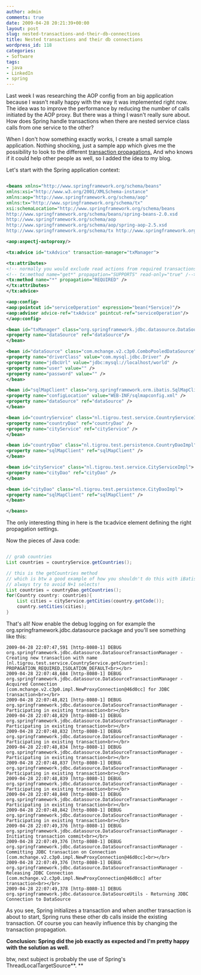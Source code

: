 ```yaml
---
author: admin
comments: true
date: 2009-04-28 20:21:39+00:00
layout: post
slug: nested-transactions-and-their-db-connections
title: Nested transactions and their db connections
wordpress_id: 118
categories:
- Software
tags:
- java
- LinkedIn
- spring
---
```


Last week I was researching the AOP config from an big application because I wasn't really happy with the way it was implemented right now. The idea was to improve the performance by reducing the number of calls initiated by the AOP proxy. But there was a thing I wasn't really sure about. How does Spring handle transactions when there are nested service class calls from one service to the other?

When I don't how something exactly works, I create a small sample application. Nothing shocking, just a sample app which gives me the possibility to look to the different [transaction propagations.](http://static.springframework.org/spring/docs/2.5.x/reference/transaction.html#tx-propagation) And who knows if it could help other people as well, so I added the idea to my blog.

Let's start with the Spring application context:

``` xml

<beans xmlns="http://www.springframework.org/schema/beans"
xmlns:xsi="http://www.w3.org/2001/XMLSchema-instance"
xmlns:aop="http://www.springframework.org/schema/aop"
xmlns:tx="http://www.springframework.org/schema/tx"
xsi:schemaLocation="http://www.springframework.org/schema/beans
http://www.springframework.org/schema/beans/spring-beans-2.0.xsd
http://www.springframework.org/schema/aop
http://www.springframework.org/schema/aop/spring-aop-2.5.xsd
http://www.springframework.org/schema/tx http://www.springframework.org/schema/tx/spring-tx-2.5.xsd">

<aop:aspectj-autoproxy/>

<tx:advice id="txAdvice" transaction-manager="txManager">

<tx:attributes>
<!-- normally you would exclude read actions from required transactions but I only wrote a get method for testing purpose -->
<!-- tx:method name="get*" propagation="SUPPORTS" read-only="true" /-->
<tx:method name="*" propagation="REQUIRED" />
</tx:attributes>
</tx:advice>

<aop:config>
<aop:pointcut id="serviceOperation" expression="bean(*Service)"/>
<aop:advisor advice-ref="txAdvice" pointcut-ref="serviceOperation"/>
</aop:config>

<bean id="txManager" class="org.springframework.jdbc.datasource.DataSourceTransactionManager">
<property name="dataSource" ref="dataSource"/>
</bean>

<bean id="dataSource" class="com.mchange.v2.c3p0.ComboPooledDataSource" destroy-method="close">
<property name="driverClass" value="com.mysql.jdbc.Driver" />
<property name="jdbcUrl" value="jdbc:mysql://localhost/world" />
<property name="user" value="" />
<property name="password" value="" />
</bean>

<bean id="sqlMapClient" class="org.springframework.orm.ibatis.SqlMapClientFactoryBean">
<property name="configLocation" value="WEB-INF/sqlmapconfig.xml" />
<property name="dataSource" ref="dataSource" />
</bean>

<bean id="countryService" class="nl.tigrou.test.service.CountryServiceImpl">
<property name="countryDao" ref="countryDao" />
<property name="cityService" ref="cityService" />
</bean>

<bean id="countryDao" class="nl.tigrou.test.persistence.CountryDaoImpl">
<property name="sqlMapClient" ref="sqlMapClient" />
</bean>

<bean id="cityService" class="nl.tigrou.test.service.CityServiceImpl">
<property name="cityDao" ref="cityDao" />
</bean>

<bean id="cityDao" class="nl.tigrou.test.persistence.CityDaoImpl">
<property name="sqlMapClient" ref="sqlMapClient" />
</bean>

</beans>
```

The only interesting thing in here is the tx:advice element defining the right propagation settings.

Now the pieces of Java code:

``` java

// grab countries
List countries = countryService.getCountries();

// this is the getCountries method
// which is btw a good example of how you shouldn't do this with iBatis
// always try to avoid N+1 selects!
List countries = countryDao.getCountries();
for(Country country: countries){
    List cities = cityService.getCities(country.getCode());
    country.setCities(cities);
}

```

That's all! Now enable the debug logging on for example the org.springframework.jdbc.datasource package and you'll see something like this:

    2009-04-28 22:07:47,591 [http-8080-1] DEBUG org.springframework.jdbc.datasource.DataSourceTransactionManager - Creating new transaction with name [nl.tigrou.test.service.CountryService.getCountries]: PROPAGATION_REQUIRED,ISOLATION_DEFAULT<br></br>
    2009-04-28 22:07:48,684 [http-8080-1] DEBUG org.springframework.jdbc.datasource.DataSourceTransactionManager - Acquired Connection [com.mchange.v2.c3p0.impl.NewProxyConnection@46d0cc] for JDBC transaction<br></br>
    2009-04-28 22:07:48,821 [http-8080-1] DEBUG org.springframework.jdbc.datasource.DataSourceTransactionManager - Participating in existing transaction<br></br>
    2009-04-28 22:07:48,829 [http-8080-1] DEBUG org.springframework.jdbc.datasource.DataSourceTransactionManager - Participating in existing transaction<br></br>
    2009-04-28 22:07:48,832 [http-8080-1] DEBUG org.springframework.jdbc.datasource.DataSourceTransactionManager - Participating in existing transaction<br></br>
    2009-04-28 22:07:48,834 [http-8080-1] DEBUG org.springframework.jdbc.datasource.DataSourceTransactionManager - Participating in existing transaction<br></br>
    2009-04-28 22:07:48,837 [http-8080-1] DEBUG org.springframework.jdbc.datasource.DataSourceTransactionManager - Participating in existing transaction<br></br>
    2009-04-28 22:07:48,839 [http-8080-1] DEBUG org.springframework.jdbc.datasource.DataSourceTransactionManager - Participating in existing transaction<br></br>
    2009-04-28 22:07:48,840 [http-8080-1] DEBUG org.springframework.jdbc.datasource.DataSourceTransactionManager - Participating in existing transaction<br></br>
    2009-04-28 22:07:48,842 [http-8080-1] DEBUG org.springframework.jdbc.datasource.DataSourceTransactionManager - Participating in existing transaction<br></br>
    2009-04-28 22:07:49,376 [http-8080-1] DEBUG org.springframework.jdbc.datasource.DataSourceTransactionManager - Initiating transaction commit<br></br>
    2009-04-28 22:07:49,376 [http-8080-1] DEBUG org.springframework.jdbc.datasource.DataSourceTransactionManager - Committing JDBC transaction on Connection [com.mchange.v2.c3p0.impl.NewProxyConnection@46d0cc]<br></br>
    2009-04-28 22:07:49,376 [http-8080-1] DEBUG org.springframework.jdbc.datasource.DataSourceTransactionManager - Releasing JDBC Connection [com.mchange.v2.c3p0.impl.NewProxyConnection@46d0cc] after transaction<br></br>
    2009-04-28 22:07:49,378 [http-8080-1] DEBUG org.springframework.jdbc.datasource.DataSourceUtils - Returning JDBC Connection to DataSource
  

As you see, Spring initializes a transaction and when another transaction is about to start, Spring runs these other db calls inside the existing transaction. Of course you can heavily influence this by changing the transaction propagation.

**Conclusion: Spring did the job exactly as expected and I'm pretty happy with the solution as well.**

btw, next subject is probably the use of Spring's ThreadLocalTargetSource**.
**
